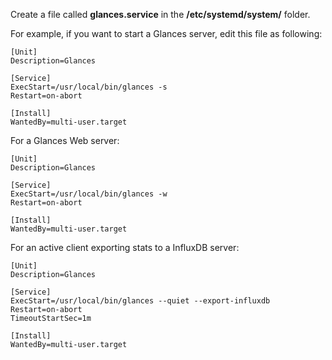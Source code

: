 Create a file called **glances.service** in the **/etc/systemd/system/** folder.

For example, if you want to start a Glances server, edit this file as following:

```
[Unit]
Description=Glances

[Service]
ExecStart=/usr/local/bin/glances -s
Restart=on-abort

[Install]
WantedBy=multi-user.target
```

For a Glances Web server:

```
[Unit]
Description=Glances

[Service]
ExecStart=/usr/local/bin/glances -w
Restart=on-abort

[Install]
WantedBy=multi-user.target
```

For an active client exporting stats to a InfluxDB server:

```
[Unit]
Description=Glances

[Service]
ExecStart=/usr/local/bin/glances --quiet --export-influxdb
Restart=on-abort
TimeoutStartSec=1m

[Install]
WantedBy=multi-user.target
```
